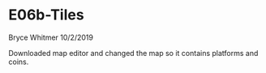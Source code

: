 # E06b-Tiles
Bryce Whitmer 10/2/2019

Downloaded map editor and changed the map so it contains platforms and coins.

